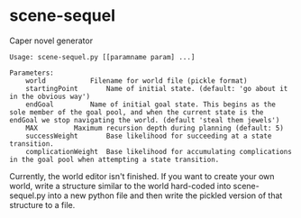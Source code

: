 # scene-sequel
Caper novel generator


    Usage: scene-sequel.py [[paramname param] ...]
    
    Parameters:
    	world			Filename for world file (pickle format)
    	startingPoint		Name of initial state. (default: 'go about it in the obvious way')
    	endGoal			Name of initial goal state. This begins as the sole member of the goal pool, and when the current state is the endGoal we stop navigating the world. (default 'steal them jewels')
    	MAX			Maximum recursion depth during planning (default: 5)
    	successWeight		Base likelihood for succeeding at a state transition.
    	complicationWeight	Base likelihood for accumulating complications in the goal pool when attempting a state transition.


Currently, the world editor isn't finished. If you want to create your own world, write a structure similar to the world hard-coded into scene-sequel.py into a new python file and then write the pickled version of that structure to a file.

